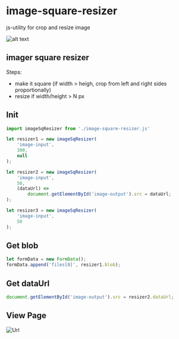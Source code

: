 # image-square-resizer
js-utility for crop and resize image

![alt text](https://user-images.githubusercontent.com/16912141/32625724-183649a2-c59e-11e7-8845-9bc36125f56a.gif)

## imager square resizer  
Steps:

* make it square (if width &gt; heigh, crop from left and right sides proportionally)
* resize if width/height &gt; N px

## Init

```js
import imageSqResizer from './image-square-resizer.js'

let resizer1 = new imageSqResizer(
    'image-input',
    300,
    null 
);

let resizer2 = new imageSqResizer(
    'image-input',
    50,
    (dataUrl) => 
        document.getElementById('image-output').src = dataUrl;
);

let resizer3 = new imageSqResizer(
    'image-input',
    50
);
```

## Get blob

```js
let formData = new FormData();
formData.append('files[0]', resizer1.blob);
```

## Get dataUrl

```js
document.getElementById('image-output').src = resizer2.dataUrl;
```

## View Page

![Url](https://diyazy.github.io/image-square-resizer/)